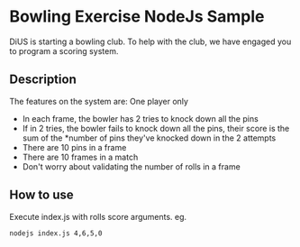 # Bowling Exercise NodeJs Sample #
DiUS is starting a bowling club. To help with the club, we have engaged you to program a scoring system.

## Description ##
The features on the system are:
One player only
* In each frame, the bowler has 2 tries to knock down all the pins
* If in 2 tries, the bowler fails to knock down all the pins, their score is the sum of the *number of pins they've knocked down in the 2 attempts
* There are 10 pins in a frame
* There are 10 frames in a match
* Don't worry about validating the number of rolls in a frame

## How to use ##
Execute index.js with rolls score arguments.
eg.

```
nodejs index.js 4,6,5,0
```
